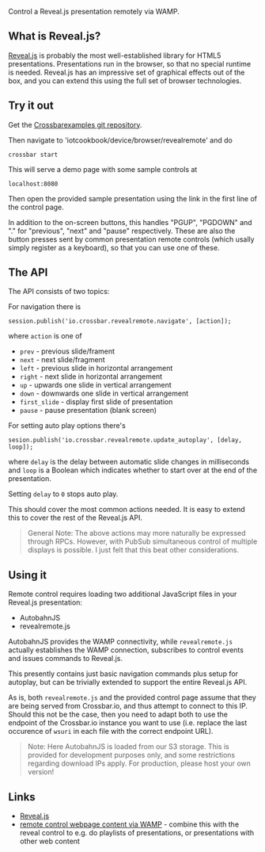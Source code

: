 Control a Reveal.js presentation remotely via WAMP.

## What is Reveal.js?

[Reveal.js]() is probably the most well-established library for HTML5 presentations. Presentations run in the browser, so that no special runtime is needed. Reveal.js has an impressive set of graphical effects out of the box, and you can extend this using the full set of browser technologies.

## Try it out

Get the [Crossbarexamples git repository]().

Then navigate to 'iotcookbook/device/browser/revealremote' and do

```
crossbar start
```

This will serve a demo page with some sample controls at

```
localhost:8080
```

Then open the provided sample presentation using the link in the first line of the control page.

In addition to the on-screen buttons, this handles "PGUP", "PGDOWN" and "." for "previous", "next" and "pause" respectively. These are also the button presses sent by common presentation remote controls (which usally simply register as a keyboard), so that you can use one of these.

## The API

The API consists of two topics:

For navigation there is

```
session.publish('io.crossbar.revealremote.navigate', [action]);
```

where `action` is one of

* `prev` - previous slide/frament
* `next` - next slide/fragment
* `left` - previous slide in horizontal arrangement
* `right` - next slide in horizontal arrangement
* `up` - upwards one slide in vertical arrangement
* `down` - downwards one slide in vertical arrangement
* `first_slide` - display first slide of presentation
* `pause` - pause presentation (blank screen)

For setting auto play options there's

```
sesion.publish('io.crossbar.revealremote.update_autoplay', [delay, loop]);
```

where `delay` is the delay between automatic slide changes in milliseconds and `loop` is a Boolean which indicates whether to start over at the end of the presentation.

Setting `delay` to `0` stops auto play.

This should cover the most common actions needed. It is easy to extend this to cover the rest of the Reveal.js API.

> General Note: The above actions may more naturally be expressed through RPCs. However, with PubSub simultaneous control of multiple displays is possible. I just felt that this beat other considerations.

## Using it

Remote control requires loading two additional JavaScript files in your Reveal.js presentation:

* AutobahnJS
* revealremote.js

AutobahnJS provides the WAMP connectivity, while `revealremote.js` actually establishes the WAMP connection, subscribes to control events and issues commands to Reveal.js.

This presently contains just basic navigation commands plus setup for autoplay, but can be trivially extended to support the entire Reveal.js API.

As is, both `revealremote.js` and the provided control page assume that they are being served from Crossbar.io, and thus attempt to connect to this IP. Should this not be the case, then you need to adapt both to use the endpoint of the Crossbar.io instance you want to use (i.e. replace the last occurence of `wsuri` in each file with the correct endpoint URL).

> Note: Here AutobahnJS is loaded from our S3 storage. This is provided for development purposes only, and some restrictions regarding download IPs apply. For production, please host your own version!

## Links

* [Reveal.js](https://github.com/hakimel/reveal.js/)
* [remote control webpage content via WAMP](https://github.com/crossbario/crossbarexamples/tree/master/browserremote) - combine this with the reveal control to e.g. do playlists of presentations, or presentations with other web content 